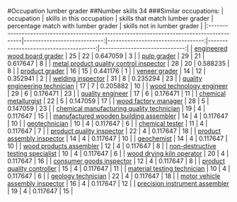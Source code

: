 #Occupation lumber grader
##Number skills 34
###Similar occupations:
| occupation                                                                                |   skills in this occupation |   skills that match lumber grader |   percentage match with lumber grader |   skills not in lumber grader |
|:------------------------------------------------------------------------------------------|----------------------------:|----------------------------------:|--------------------------------------:|------------------------------:|
| [engineered wood board grader](engineered_wood_board_grader.md)                           |                          25 |                                22 |                              0.647059 |                             3 |
| [pulp grader](pulp_grader.md)                                                             |                          29 |                                21 |                              0.617647 |                             8 |
| [metal product quality control inspector](metal_product_quality_control_inspector.md)     |                          28 |                                20 |                              0.588235 |                             8 |
| [product grader](product_grader.md)                                                       |                          16 |                                15 |                              0.441176 |                             1 |
| [veneer grader](veneer_grader.md)                                                         |                          14 |                                12 |                              0.352941 |                             2 |
| [welding inspector](welding_inspector.md)                                                 |                          31 |                                 8 |                              0.235294 |                            23 |
| [quality engineering technician](quality_engineering_technician.md)                       |                          17 |                                 7 |                              0.205882 |                            10 |
| [wood technology engineer](wood_technology_engineer.md)                                   |                          29 |                                 6 |                              0.176471 |                            23 |
| [quality engineer](quality_engineer.md)                                                   |                          17 |                                 6 |                              0.176471 |                            11 |
| [chemical metallurgist](chemical_metallurgist.md)                                         |                          22 |                                 5 |                              0.147059 |                            17 |
| [wood factory manager](wood_factory_manager.md)                                           |                          28 |                                 5 |                              0.147059 |                            23 |
| [chemical manufacturing quality technician](chemical_manufacturing_quality_technician.md) |                          19 |                                 4 |                              0.117647 |                            15 |
| [manufactured wooden building assembler](manufactured_wooden_building_assembler.md)       |                          14 |                                 4 |                              0.117647 |                            10 |
| [geotechnician](geotechnician.md)                                                         |                          10 |                                 4 |                              0.117647 |                             6 |
| [chemical tester](chemical_tester.md)                                                     |                          11 |                                 4 |                              0.117647 |                             7 |
| [product quality inspector](product_quality_inspector.md)                                 |                          22 |                                 4 |                              0.117647 |                            18 |
| [product assembly inspector](product_assembly_inspector.md)                               |                          14 |                                 4 |                              0.117647 |                            10 |
| [geochemist](geochemist.md)                                                               |                          14 |                                 4 |                              0.117647 |                            10 |
| [wood products assembler](wood_products_assembler.md)                                     |                          12 |                                 4 |                              0.117647 |                             8 |
| [non-destructive testing specialist](non-destructive_testing_specialist.md)               |                          10 |                                 4 |                              0.117647 |                             6 |
| [wood drying kiln operator](wood_drying_kiln_operator.md)                                 |                          20 |                                 4 |                              0.117647 |                            16 |
| [consumer goods inspector](consumer_goods_inspector.md)                                   |                          12 |                                 4 |                              0.117647 |                             8 |
| [product quality controller](product_quality_controller.md)                               |                          15 |                                 4 |                              0.117647 |                            11 |
| [material testing technician](material_testing_technician.md)                             |                          10 |                                 4 |                              0.117647 |                             6 |
| [geology technician](geology_technician.md)                                               |                          22 |                                 4 |                              0.117647 |                            18 |
| [motor vehicle assembly inspector](motor_vehicle_assembly_inspector.md)                   |                          16 |                                 4 |                              0.117647 |                            12 |
| [precision instrument assembler](precision_instrument_assembler.md)                       |                          19 |                                 4 |                              0.117647 |                            15 |

